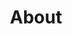 ---
draft: false
title: "About"
description: "We are a small passionate team."
introHeading: "Empowering the world with BABLO."
introText: "We're a multi-cultural team from around the world! We come from diverse backgrounds, bringing different personalities, experiences, and skills to the job. This is what makes our team so special."
---